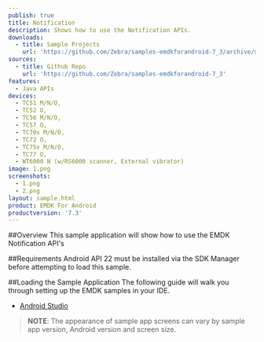 ```yaml
---
publish: true
title: Notification
description: Shows how to use the Notification APIs.
downloads:
  - title: Sample Projects
    url: 'https://github.com/Zebra/samples-emdkforandroid-7_3/archive/master.zip'
sources:
  - title: Github Repo
    url: 'https://github.com/Zebra/samples-emdkforandroid-7_3'
features:
  - Java APIs
devices:
  - TC51 M/N/O,
  - TC52 O, 
  - TC56 M/N/O, 
  - TC57 O,
  - TC70x M/N/O,
  - TC72 O, 
  - TC75x M/N/O,
  - TC77 O, 
  - WT6000 N (w/RS6000 scanner, External vibrator)
image: 1.png
screenshots:
  - 1.png
  - 2.png
layout: sample.html
product: EMDK For Android
productversion: '7.3'
---
```


##Overview
This sample application will show how to use the EMDK Notification API's

##Requirements
Android API 22 must be installed via the SDK Manager before attempting to load this sample.

##Loading the Sample Application
The following guide will walk you through setting up the EMDK samples in your IDE.

* [Android Studio](/emdk-for-android/7-3/guide/emdksamples_androidstudio)

>**NOTE**: The appearance of sample app screens can vary by sample app version, Android version and screen size.





















